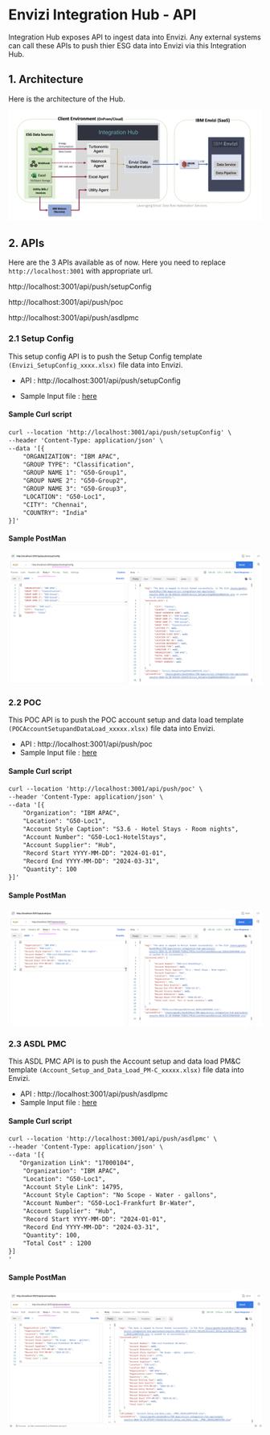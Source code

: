 # Envizi Integration Hub - API

Integration Hub exposes API to ingest data into Envizi. Any external systems can call these APIs to push thier ESG data into Envizi via this Integration Hub.

## 1. Architecture

Here is the architecture of the Hub.

<img src="images/arch.png">

## 2. APIs

Here are the 3 APIs available as of now. Here you need to replace `http://localhost:3001` with appropriate url.

http://localhost:3001/api/push/setupConfig

http://localhost:3001/api/push/poc

http://localhost:3001/api/push/asdlpmc


### 2.1 Setup Config

This setup config API is to push the Setup Config template `(Envizi_SetupConfig_xxxx.xlsx)` file data into Envizi.

- API : http://localhost:3001/api/push/setupConfig

- Sample Input file : [here](./files/01-setupconfig-input.json)

#### Sample Curl script

```
curl --location 'http://localhost:3001/api/push/setupConfig' \
--header 'Content-Type: application/json' \
--data '[{
    "ORGANIZATION": "IBM APAC",
    "GROUP TYPE": "Classification",
    "GROUP NAME 1": "G50-Group1",
    "GROUP NAME 2": "G50-Group2",
    "GROUP NAME 3": "G50-Group3",
    "LOCATION": "G50-Loc1",
    "CITY": "Chennai",
    "COUNTRY": "India"
}]'
```

#### Sample PostMan 

<img src="images/img-11.png">


### 2.2 POC

This POC API is to push the POC account setup and data load template `(POCAccountSetupandDataLoad_xxxxx.xlsx)` file data into Envizi.

- API  : http://localhost:3001/api/push/poc
- Sample Input file : [here](./files/11-poc-input.json)

#### Sample Curl script

```
curl --location 'http://localhost:3001/api/push/poc' \
--header 'Content-Type: application/json' \
--data '[{
    "Organization": "IBM APAC",
    "Location": "G50-Loc1",
    "Account Style Caption": "S3.6 - Hotel Stays - Room nights",
    "Account Number": "G50-Loc1-HotelStays",
    "Account Supplier": "Hub",
    "Record Start YYYY-MM-DD": "2024-01-01",
    "Record End YYYY-MM-DD": "2024-03-31",
    "Quantity": 100
}]'
```

#### Sample PostMan 

<img src="images/img-12.png">


### 2.3 ASDL PMC

This ASDL PMC API is to push the Account setup and data load PM&C template `(Account_Setup_and_Data_Load_PM-C_xxxxx.xlsx)` file data into Envizi.

- API : http://localhost:3001/api/push/asdlpmc
- Sample Input file : [here](./files/21-asdl-pmc-input.json)

#### Sample Curl script

```
curl --location 'http://localhost:3001/api/push/asdlpmc' \
--header 'Content-Type: application/json' \
--data '[{
   "Organization Link": "17000104",
    "Organization": "IBM APAC",
    "Location": "G50-Loc1",
    "Account Style Link": 14795,
    "Account Style Caption": "No Scope - Water - gallons",
    "Account Number": "G50-Loc1-Frankfurt Br-Water",
    "Account Supplier": "Hub",
    "Record Start YYYY-MM-DD": "2024-01-01",
    "Record End YYYY-MM-DD": "2024-03-31",
    "Quantity": 100,
    "Total Cost" : 1200
}]
'
```

#### Sample PostMan 

<img src="images/img-13.png">
